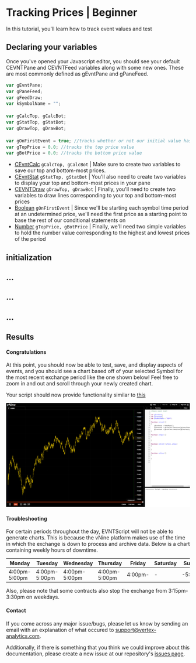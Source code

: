 # Tracking Prices | Beginner

In this tutorial, you'll learn how to track event values and test 

## Declaring your variables

Once you've opened your Javascript editor, you should see your default CEVNTPane and CEVNTFeed variables along with some new ones. 
These are most commonly defined as gEvntPane and gPaneFeed.  

```js
var gEvntPane;
var gPaneFeed;
var gFeedDraw;
var kSymbolName = "";

var gCalcTop, gCalcBot;
var gStatTop, gStatBot;
var gDrawTop, gDrawBot;

var gOnFirstEvent = true; //tracks whether or not our initial value has been set
var gTopPrice = 0.0; //tracks the top price value
var gBotPrice = 0.0; //tracks the bottom price value
```

- [CEvntCalc](../class/src/index.js~CEvntCalc.html) ```gCalcTop, gCalcBot``` | 
Make sure to create two variables to save our top and bottom-most prices.
- [CEvntStat](../class/src/index.js~CEvntStat.html) ```gStatTop, gStatBot``` | 
You'll also need to create two variables to display your top and bottom-most prices in your pane
- [CEVNTDraw](../class/src/index.js~CEvntDraw.html) ```gDrawTop, gDrawBot``` | 
Finally, you'll need to create two variables to draw lines corresponding to your top and bottom-most prices
- [Boolean](https://developer.mozilla.org/en-US/docs/Web/JavaScript/Reference/Global_Objects/Boolean) ```gOnFirstEvent``` | 
Since we'll be starting each symbol time period at an undetermined price, we'll need the first 
price as a starting point to base the rest of our conditional statements on
- [Number](https://developer.mozilla.org/en-US/docs/Web/JavaScript/Reference/Global_Objects/Number) ```gTopPrice, gBotPrice``` | 
Finally, we'll need two simple variables to hold the number value corresponding to the highest and lowest prices of the period

## initialization

## ...

## ...

## ...

## Results

#### Congratulations

At this point, you should now be able to test, save, and display aspects of events, and 
you should see a chart based off of your selected Symbol for the most recent exchange period like 
the one shown below! Feel free to zoom in and out and scroll through your newly created chart.

Your script should now provide functionality similar to [this](https://github.com/PlGGS/Vertex-Analytics/blob/master/sample%20scripts/sampleTopBottomPrices.js)

![view chart](asset/view_chart.png)

#### Troubleshooting

For certain periods throughout the day, EVNTScript will not be able to generate charts. 
This is because the vNine platform makes use of the time in which the exchange is down to process and archive data. 
Below is a chart containing weekly hours of downtime.

| Monday        | Tuesday       | Wednesday     | Thursday      | Friday  | Saturday | Sunday  |
|---------------|---------------|---------------|---------------|---------|----------|---------|
| 4:00pm-5:00pm | 4:00pm-5:00pm | 4:00pm-5:00pm | 4:00pm-5:00pm | 4:00pm- | -        | -5:00pm |

Also, please note that some contracts also stop the exchange from 3:15pm-3:30pm on weekdays.

#### Contact

If you come across any major issue/bugs, please let us know by sending an email with an explanation of what occured to 
[support@vertex-analytics.com](mailto:support@vertex-analytics.com).

Additionally, if there is something that you think we could improve about this documentation, 
please create a new issue at our repository's [issues page](https://github.com/PlGGS/xva-doc/issues).
